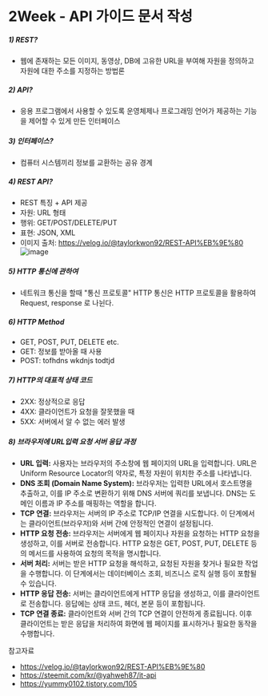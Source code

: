 # 2Week - API 가이드 문서 작성

##### 1) REST?
   - 웹에 존재하는 모든 이미지, 동영상, DB에 고유한 URL을 부여해 자원을 정의하고 자원에 대한 주소를 지정하는 방법론

##### 2) API?
   - 응용 프로그램에서 사용할 수 있도록 운영체제나 프로그래밍 언어가 제공하는 기능을 제어할 수 있게 만든 인터페이스
  
##### 3) 인터페이스?
   - 컴퓨터 시스템끼리 정보를 교환하는 공유 경계

##### 4) REST API?
   - REST 특징 + API 제공
   - 자원: URL 형태
   - 행위: GET/POST/DELETE/PUT
   - 표현: JSON, XML
   - 이미지 출처: https://velog.io/@taylorkwon92/REST-API%EB%9E%80
     ![image](https://github.com/crazy-oung/planttech/assets/74444856/66aed414-7f2d-44d9-ba92-2e4b00ff8b5b)

##### 5) HTTP 통신에 관하여
   - 네트워크 통신을 할때 "통신 프로토콜" HTTP 통신은 HTTP 프로토콜을 활용하여 Request, response 로 나뉜다.

##### 6) HTTP Method
   - GET, POST, PUT, DELETE etc.
   - GET: 정보를 받아올 때 사용
   - POST: tofhdns wkdnjs todtjd
  
##### 7) HTTP의 대표적 상태 코드
   - 2XX: 정상적으로 응답
   - 4XX: 클라이언트가 요청을 잘못했을 때
   - 5XX: 서버에서 알 수 없는 에러 발생
     
##### 8) 브라우저에 URL입력 요청 서버 응답 과정
   - **URL 입력:** 사용자는 브라우저의 주소창에 웹 페이지의 URL을 입력합니다. URL은 Uniform Resource Locator의 약자로, 특정 자원이 위치한 주소를 나타냅니다.
   - **DNS 조회 (Domain Name System):** 브라우저는 입력한 URL에서 호스트명을 추출하고, 이를 IP 주소로 변환하기 위해 DNS 서버에 쿼리를 보냅니다. DNS는 도메인 이름과 IP 주소를 매핑하는 역할을 합니다.
   - **TCP 연결:** 브라우저는 서버의 IP 주소로 TCP/IP 연결을 시도합니다. 이 단계에서는 클라이언트(브라우저)와 서버 간에 안정적인 연결이 설정됩니다.
   - **HTTP 요청 전송:** 브라우저는 서버에게 웹 페이지나 자원을 요청하는 HTTP 요청을 생성하고, 이를 서버로 전송합니다. HTTP 요청은 GET, POST, PUT, DELETE 등의 메서드를 사용하여 요청의 목적을 명시합니다.
   - **서버 처리:** 서버는 받은 HTTP 요청을 해석하고, 요청된 자원을 찾거나 필요한 작업을 수행합니다. 이 단계에서는 데이터베이스 조회, 비즈니스 로직 실행 등이 포함될 수 있습니다.
   - **HTTP 응답 전송:** 서버는 클라이언트에게 HTTP 응답을 생성하고, 이를 클라이언트로 전송합니다. 응답에는 상태 코드, 헤더, 본문 등이 포함됩니다.
   - **TCP 연결 종료:** 클라이언트와 서버 간의 TCP 연결이 안전하게 종료됩니다. 이후 클라이언트는 받은 응답을 처리하여 화면에 웹 페이지를 표시하거나 필요한 동작을 수행합니다.

참고자료
- https://velog.io/@taylorkwon92/REST-API%EB%9E%80
- https://steemit.com/kr/@yahweh87/it-api
- https://yummy0102.tistory.com/105
